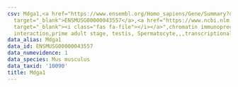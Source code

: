```yaml
---
csv: Mdga1,<a href="https://www.ensembl.org/Homo_sapiens/Gene/Summary?db=core;g=ENSMUSG00000043557"
  target="_blank">ENSMUSG00000043557</a>,<a href="https://www.ncbi.nlm.nih.gov/pubmed/25450459"
  target="_blank"><i class="fas fa-file"></i></a>",chromatin immunoprecipitation assay,direct
  interaction,prime adult stage, testis, Spermatocyte,,,transcriptional regulation,
data_alias: Mdga1
data_id: ENSMUSG00000043557
data_numevidence: 1
data_species: Mus musculus
data_taxid: '10090'
title: Mdga1
---
```


